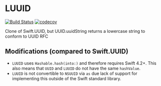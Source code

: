 # LUUID

[![Build Status](https://travis-ci.org/benasher44/LUUID.svg?branch=master)](https://travis-ci.org/benasher44/LUUID) [![codecov](https://codecov.io/gh/benasher44/LUUID/branch/master/graph/badge.svg)](https://codecov.io/gh/benasher44/LUUID)

Clone of Swift.UUID, but UUID.uuidString returns a lowercase string to conform to UUID RFC

## Modifications (compared to Swift.UUID)

- `LUUID` uses `Hashable.hash(into:)` and therefore requires Swift 4.2+. This also means that `UUID` and `LUUID` do not have the same `hashValue`.
- `LUUID` is not convertible to `NSUUID` via `as` due lack of support for implementing this outside of the Swift standard library.